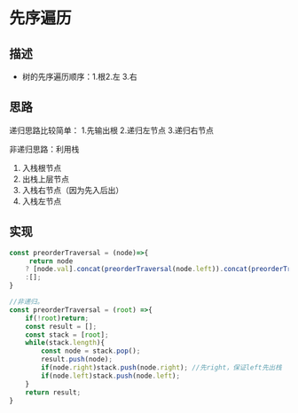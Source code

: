 # 先序遍历
## 描述
- 树的先序遍历顺序：1.根2.左 3.右
## 思路
递归思路比较简单：
1.先输出根
2.递归左节点
3.递归右节点

非递归思路：利用栈
1. 入栈根节点
2. 出栈上层节点
3. 入栈右节点（因为先入后出）
4. 入栈左节点

## 实现
```javascript
const preorderTraversal = (node)=>{    
     return node
    ? [node.val].concat(preorderTraversal(node.left)).concat(preorderTraversal(node.right))
    :[];
}

//非递归。
const preorderTraversal = (root) =>{
    if(!root)return;
    const result = [];
    const stack = [root];
    while(stack.length){
        const node = stack.pop();
        result.push(node);
        if(node.right)stack.push(node.right); //先right，保证left先出栈
        if(node.left)stack.push(node.left);
    }
    return result;
}
```

